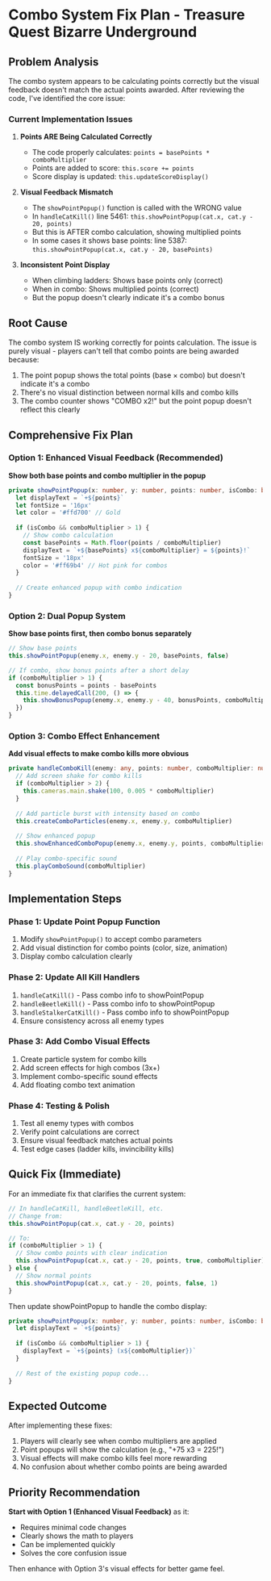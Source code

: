 # Combo System Fix Plan - Treasure Quest Bizarre Underground

## Problem Analysis

The combo system appears to be calculating points correctly but the visual feedback doesn't match the actual points awarded. After reviewing the code, I've identified the core issue:

### Current Implementation Issues

1. **Points ARE Being Calculated Correctly**
   - The code properly calculates: `points = basePoints * comboMultiplier`
   - Points are added to score: `this.score += points`
   - Score display is updated: `this.updateScoreDisplay()`

2. **Visual Feedback Mismatch**
   - The `showPointPopup()` function is called with the WRONG value
   - In `handleCatKill()` line 5461: `this.showPointPopup(cat.x, cat.y - 20, points)` 
   - But this is AFTER combo calculation, showing multiplied points
   - In some cases it shows base points: line 5387: `this.showPointPopup(cat.x, cat.y - 20, basePoints)`

3. **Inconsistent Point Display**
   - When climbing ladders: Shows base points only (correct)
   - When in combo: Shows multiplied points (correct)
   - But the popup doesn't clearly indicate it's a combo bonus

## Root Cause

The combo system IS working correctly for points calculation. The issue is purely visual - players can't tell that combo points are being awarded because:

1. The point popup shows the total points (base × combo) but doesn't indicate it's a combo
2. There's no visual distinction between normal kills and combo kills
3. The combo counter shows "COMBO x2!" but the point popup doesn't reflect this clearly

## Comprehensive Fix Plan

### Option 1: Enhanced Visual Feedback (Recommended)
**Show both base points and combo multiplier in the popup**

```typescript
private showPointPopup(x: number, y: number, points: number, isCombo: boolean = false, comboMultiplier: number = 1): void {
  let displayText = `+${points}`
  let fontSize = '16px'
  let color = '#ffd700' // Gold
  
  if (isCombo && comboMultiplier > 1) {
    // Show combo calculation
    const basePoints = Math.floor(points / comboMultiplier)
    displayText = `+${basePoints} x${comboMultiplier} = ${points}!`
    fontSize = '18px'
    color = '#ff69b4' // Hot pink for combos
  }
  
  // Create enhanced popup with combo indication
}
```

### Option 2: Dual Popup System
**Show base points first, then combo bonus separately**

```typescript
// Show base points
this.showPointPopup(enemy.x, enemy.y - 20, basePoints, false)

// If combo, show bonus points after a short delay
if (comboMultiplier > 1) {
  const bonusPoints = points - basePoints
  this.time.delayedCall(200, () => {
    this.showBonusPopup(enemy.x, enemy.y - 40, bonusPoints, comboMultiplier)
  })
}
```

### Option 3: Combo Effect Enhancement
**Add visual effects to make combo kills more obvious**

```typescript
private handleComboKill(enemy: any, points: number, comboMultiplier: number): void {
  // Add screen shake for combo kills
  if (comboMultiplier > 2) {
    this.cameras.main.shake(100, 0.005 * comboMultiplier)
  }
  
  // Add particle burst with intensity based on combo
  this.createComboParticles(enemy.x, enemy.y, comboMultiplier)
  
  // Show enhanced popup
  this.showEnhancedComboPopup(enemy.x, enemy.y, points, comboMultiplier)
  
  // Play combo-specific sound
  this.playComboSound(comboMultiplier)
}
```

## Implementation Steps

### Phase 1: Update Point Popup Function
1. Modify `showPointPopup()` to accept combo parameters
2. Add visual distinction for combo points (color, size, animation)
3. Display combo calculation clearly

### Phase 2: Update All Kill Handlers
1. `handleCatKill()` - Pass combo info to showPointPopup
2. `handleBeetleKill()` - Pass combo info to showPointPopup
3. `handleStalkerCatKill()` - Pass combo info to showPointPopup
4. Ensure consistency across all enemy types

### Phase 3: Add Combo Visual Effects
1. Create particle system for combo kills
2. Add screen effects for high combos (3x+)
3. Implement combo-specific sound effects
4. Add floating combo text animation

### Phase 4: Testing & Polish
1. Test all enemy types with combos
2. Verify point calculations are correct
3. Ensure visual feedback matches actual points
4. Test edge cases (ladder kills, invincibility kills)

## Quick Fix (Immediate)

For an immediate fix that clarifies the current system:

```typescript
// In handleCatKill, handleBeetleKill, etc.
// Change from:
this.showPointPopup(cat.x, cat.y - 20, points)

// To:
if (comboMultiplier > 1) {
  // Show combo points with clear indication
  this.showPointPopup(cat.x, cat.y - 20, points, true, comboMultiplier)
} else {
  // Show normal points
  this.showPointPopup(cat.x, cat.y - 20, points, false, 1)
}
```

Then update showPointPopup to handle the combo display:

```typescript
private showPointPopup(x: number, y: number, points: number, isCombo: boolean = false, comboMultiplier: number = 1): void {
  let displayText = `+${points}`
  
  if (isCombo && comboMultiplier > 1) {
    displayText = `+${points} (x${comboMultiplier})`
  }
  
  // Rest of the existing popup code...
}
```

## Expected Outcome

After implementing these fixes:
1. Players will clearly see when combo multipliers are applied
2. Point popups will show the calculation (e.g., "+75 x3 = 225!")
3. Visual effects will make combo kills feel more rewarding
4. No confusion about whether combo points are being awarded

## Priority Recommendation

**Start with Option 1 (Enhanced Visual Feedback)** as it:
- Requires minimal code changes
- Clearly shows the math to players
- Can be implemented quickly
- Solves the core confusion issue

Then enhance with Option 3's visual effects for better game feel.